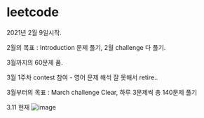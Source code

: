 leetcode
===== 

2021년 2월 9일시작.

2월의 목표 : Introduction 문제 풀기, 2월 challenge 다 풀기.

3월까지의 60문제 품. 

3월 1주차 contest 참여 - 영어 문제 해석 잘 못해서 retire..

3월부터의 목표 : March challenge Clear, 하루 3문제씩 총 140문제 풀기

3.11 현재
![image](https://user-images.githubusercontent.com/30401054/110739361-58a5a500-8274-11eb-8be4-f864ab2fc71a.png)


